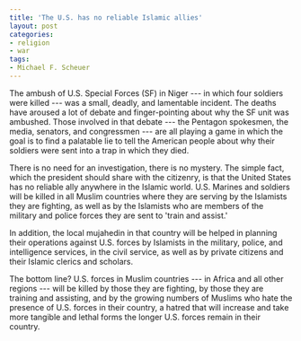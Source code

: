 ```yaml
---
title: 'The U.S. has no reliable Islamic allies'
layout: post
categories:
- religion
- war
tags:
- Michael F. Scheuer
---
```


The ambush of U.S. Special Forces (SF) in Niger --- in which four soldiers were killed --- was a small, deadly, and lamentable incident. The deaths have aroused a lot of debate and finger-pointing about why the SF unit was ambushed. Those involved in that debate --- the Pentagon spokesmen, the media, senators, and congressmen --- are all playing a game in which the goal is to find a palatable lie to tell the American people about why their soldiers were sent into a trap in which they died.

There is no need for an investigation, there is no mystery. The simple fact, which the president should share with the citizenry, is that the United States has no reliable ally anywhere in the Islamic world. U.S. Marines and soldiers will be killed in all Muslim countries where they are serving by the Islamists they are fighting, as well as by the Islamists who are members of the military and police forces they are sent to 'train and assist.'

In addition, the local mujahedin in that country will be helped in planning their operations against U.S. forces by Islamists in the military, police, and intelligence services, in the civil service, as well as by private citizens and their Islamic clerics and scholars.

The bottom line? U.S. forces in Muslim countries --- in Africa and all other regions --- will be killed by those they are fighting, by those they are training and assisting, and by the growing numbers of Muslims who hate the presence of U.S. forces in their country, a hatred that will increase and take more tangible and lethal forms the longer U.S. forces remain in their country.